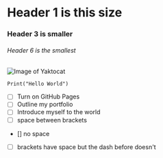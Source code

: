 # Header 1 is this size
### Header 3 is smaller
###### Header 6 is the smallest
![Image of Yaktocat](https://octodex.github.com/images/yaktocat.png)
```
Print("Hello World")
```

- [ ] Turn on GitHub Pages
- [ ] Outline my portfolio
- [ ] Introduce myself to the world
- [ ] space between brackets
- [] no space
-[ ] brackets have space but the dash before doesn't

